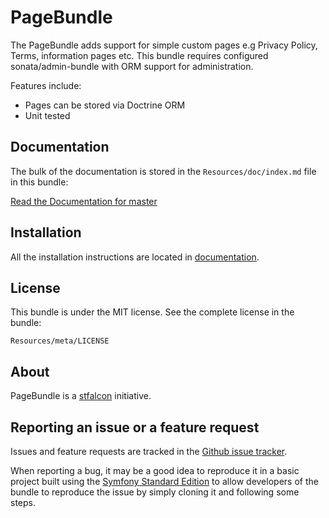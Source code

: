 PageBundle
=============

The PageBundle adds support for simple custom pages e.g Privacy Policy, Terms, information pages etc.
This bundle requires configured sonata/admin-bundle with ORM support for administration.

Features include:

- Pages can be stored via Doctrine ORM
- Unit tested


Documentation
-------------

The bulk of the documentation is stored in the `Resources/doc/index.md`
file in this bundle:

[Read the Documentation for master](/blob/master/Resources/doc/index.md)

Installation
------------

All the installation instructions are located in [documentation](/blob/master/Resources/doc/index.md).

License
-------

This bundle is under the MIT license. See the complete license in the bundle:

    Resources/meta/LICENSE

About
-----

PageBundle is a [stfalcon](https://github.com/stfalcon) initiative.

Reporting an issue or a feature request
---------------------------------------

Issues and feature requests are tracked in the [Github issue tracker](https://github.com/stfalcon/PageBundle/issues).

When reporting a bug, it may be a good idea to reproduce it in a basic project
built using the [Symfony Standard Edition](https://github.com/symfony/symfony-standard)
to allow developers of the bundle to reproduce the issue by simply cloning it
and following some steps.